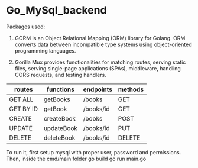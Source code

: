 # Go_MySql_backend

Packages used: 

1. GORM is an Object Relational Mapping (ORM) library for Golang. ORM converts data between incompatible type systems using object-oriented programming languages.

2. Gorilla Mux provides functionalities for matching routes, serving static files, serving single-page applications (SPAs), middleware, handling CORS requests, and testing handlers.





| routes    | functions   | endpoints  | methods |
|-----------|-------------|------------|---------|
| GET ALL   |  getBooks   | /books     | GET     |
| GET BY ID | getBook     | /books/id  | GET     |
| CREATE    | createBook  | /books     | POST    |
| UPDATE    | updateBook  | /books/id  | PUT     |
| DELETE    | deleteBook  | /books/id  | DELETE  |



To run it, first setup mysql with proper user, password and permissions.
Then, inside the cmd/main folder
go build
go run main.go